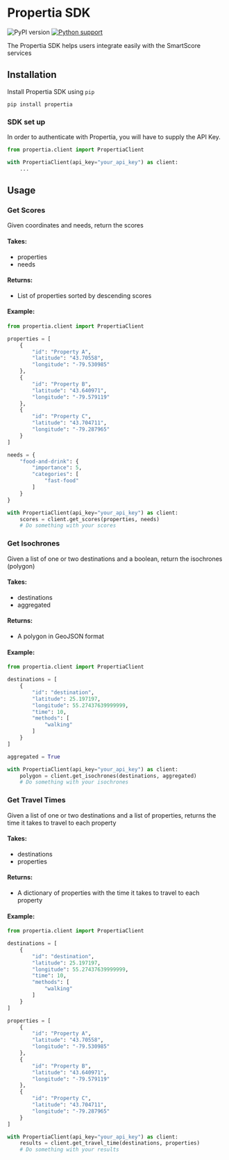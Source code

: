 # Propertia SDK

![PyPI version](https://badge.fury.io/py/propertia.svg) [![Python support](https://img.shields.io/badge/python-3.8+-blue.svg)](https://img.shields.io/badge/python-3.8+-blue)

The Propertia SDK helps users integrate easily with the SmartScore services

## Installation

Install Propertia SDK using `pip`

```
pip install propertia
```

### SDK set up

In order to authenticate with Propertia, you will have to supply the API Key.

```python
from propertia.client import PropertiaClient

with PropertiaClient(api_key="your_api_key") as client:
    ...
```

## Usage

### Get Scores

Given coordinates and needs, return the scores

#### Takes:

* properties
* needs

#### Returns:

* List of properties sorted by descending scores

#### Example:

```python
from propertia.client import PropertiaClient

properties = [
    {
        "id": "Property A",
        "latitude": "43.70558",
        "longitude": "-79.530985"
    },
    {
        "id": "Property B",
        "latitude": "43.640971",
        "longitude": "-79.579119"
    },
    {
        "id": "Property C",
        "latitude": "43.704711",
        "longitude": "-79.287965"
    }
]

needs = {
    "food-and-drink": {
        "importance": 5,
        "categories": [
            "fast-food"
        ]
    }
}

with PropertiaClient(api_key="your_api_key") as client:
    scores = client.get_scores(properties, needs)
    # Do something with your scores
```

### Get Isochrones

Given a list of one or two destinations and a boolean, return the isochrones (polygon)

#### Takes:

* destinations
* aggregated

#### Returns:

* A polygon in GeoJSON format

#### Example:

```python
from propertia.client import PropertiaClient

destinations = [
    {
        "id": "destination",
        "latitude": 25.197197,
        "longitude": 55.27437639999999,
        "time": 10,
        "methods": [
            "walking"
        ]
    }
]

aggregated = True

with PropertiaClient(api_key="your_api_key") as client:
    polygon = client.get_isochrones(destinations, aggregated)
    # Do something with your isochrones
```

### Get Travel Times

Given a list of one or two destinations and a list of properties, returns the time it takes to travel to each property

#### Takes:

* destinations
* properties

#### Returns:

* A dictionary of properties with the time it takes to travel to each property

#### Example:

```python
from propertia.client import PropertiaClient

destinations = [
    {
        "id": "destination",
        "latitude": 25.197197,
        "longitude": 55.27437639999999,
        "time": 10,
        "methods": [
            "walking"
        ]
    }
]

properties = [
    {
        "id": "Property A",
        "latitude": "43.70558",
        "longitude": "-79.530985"
    },
    {
        "id": "Property B",
        "latitude": "43.640971",
        "longitude": "-79.579119"
    },
    {
        "id": "Property C",
        "latitude": "43.704711",
        "longitude": "-79.287965"
    }
]

with PropertiaClient(api_key="your_api_key") as client:
    results = client.get_travel_time(destinations, properties)
    # Do something with your results
```